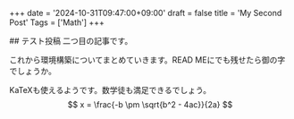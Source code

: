 +++
date = '2024-10-31T09:47:00+09:00'
draft = false
title = 'My Second Post'
Tags = ['Math']
+++
<head>
 <link rel="shortcut icon" type="image/x-icon" href="static\img\favicon.ico">
</head>
## テスト投稿
二つ目の記事です。

これから環境構築についてまとめていきます。READ MEにでも残せたら御の字でしょうか。

KaTeXも使えるようです。数学徒も満足できるでしょう。
$$
x = \frac{-b \pm \sqrt{b^2 - 4ac}}{2a}
$$